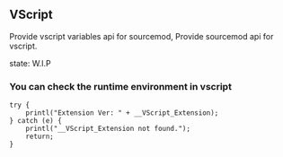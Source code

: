 ## VScript  
Provide vscript variables api for sourcemod, Provide sourcemod api for vscript.

state: W.I.P

### You can check the runtime environment in vscript
```squirrel
try {
    printl("Extension Ver: " + __VScript_Extension);
} catch (e) {
    printl("__VScript_Extension not found.");
    return;
}
```